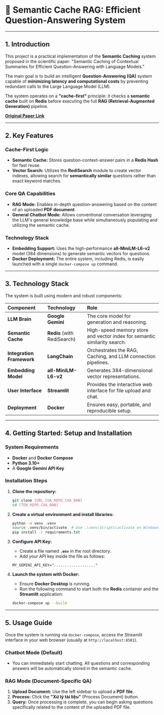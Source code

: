 # 🚀 Semantic Cache RAG: Efficient Question-Answering System

---

## 1. Introduction

This project is a practical implementation of the **Semantic Caching** system proposed in the scientific paper: "Semantic Caching of Contextual Summaries for Efficient Question-Answering with Language Models."

The main goal is to build an intelligent **Question-Answering (QA)** system capable of **minimizing latency and computational costs** by preventing redundant calls to the Large Language Model (LLM).

The system operates on a **"cache-first"** principle: it checks a **semantic cache** built on **Redis** before executing the full **RAG (Retrieval-Augmented Generation)** pipeline.

**[Original Paper Link](https://arxiv.org/pdf/2505.11271)**

---

## 2. Key Features

### Cache-First Logic
* **Semantic Cache:** Stores question-context-answer pairs in a **Redis Hash** for fast reuse.
* **Vector Search:** Utilizes the **RediSearch** module to create vector indexes, allowing search for **semantically similar** questions rather than exact keyword matches.

### Core QA Capabilities
* **RAG Mode:** Enables in-depth question-answering based on the content of an uploaded **PDF document**.
* **General Chatbot Mode:** Allows conventional conversation leveraging the LLM's general knowledge base while simultaneously populating and utilizing the semantic cache.

### Technology Stack
* **Embedding Support:** Uses the high-performance **all-MiniLM-L6-v2** model (384 dimensions) to generate semantic vectors for questions.
* **Docker Deployment:** The entire system, including Redis, is easily launched with a single `docker-compose up` command.

---

## 3. Technology Stack

The system is built using modern and robust components:

| Component | Technology | Role |
| :--- | :--- | :--- |
| **LLM Brain** | **Google Gemini** | The core model for generation and reasoning. |
| **Semantic Cache** | **Redis** (with RediSearch) | High-speed memory store and vector index for semantic similarity search. |
| **Integration Framework** | **LangChain** | Orchestrates the RAG, Caching, and LLM connection pipelines. |
| **Embedding Model** | **all-MiniLM-L6-v2** | Generates 384-dimensional vector representations. |
| **User Interface** | **Streamlit** | Provides the interactive web interface for file upload and chat. |
| **Deployment** | **Docker** | Ensures easy, portable, and reproducible setup. |

---

## 4. Getting Started: Setup and Installation

### System Requirements
* **Docker** and **Docker Compose**
* **Python 3.10+**
* A **Google Gemini API Key**

### Installation Steps

1.  **Clone the repository:**
    ```bash
    git clone [URL_CUA_REPO_CUA_BAN]
    cd [TEN_REPO_CUA_BAN]
    ```

2.  **Create a virtual environment and install libraries:**
    ```bash
    python -m venv .venv
    source .venv/bin/activate  # Use .\venv\Scripts\activate on Windows
    pip install -r requirements.txt
    ```

3.  **Configure API Key:**
    * Create a file named **`.env`** in the root directory.
    * Add your API key inside the file as follows:
    ```
    MY_GEMINI_API_KEY="..................."
    ```

4.  **Launch the system with Docker:**
    * Ensure **Docker Desktop** is running.
    * Run the following command to start both the **Redis** container and the **Streamlit** application:
    ```bash
    docker-compose up --build
    ```

---

## 5. Usage Guide

Once the system is running via `docker-compose`, access the Streamlit interface in your web browser (usually at `http://localhost:8501`).

### Chatbot Mode (Default)
* You can immediately start chatting. All questions and corresponding answers will be automatically stored in the semantic cache.

### RAG Mode (Document-Specific QA)
1.  **Upload Document:** Use the left sidebar to upload a **PDF file**.
2.  **Process:** Click the **"Xử lý tài liệu"** (Process Document) button.
3.  **Query:** Once processing is complete, you can begin asking questions specifically related to the content of the uploaded PDF file.